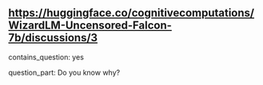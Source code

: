 ## https://huggingface.co/cognitivecomputations/WizardLM-Uncensored-Falcon-7b/discussions/3

contains_question: yes

question_part: Do you know why?
